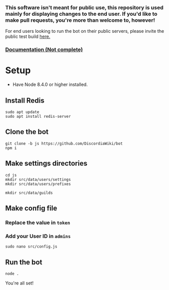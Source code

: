 ### This software isn't meant for public use, this repository is used mainly for displaying changes to the end user. If you'd like to make pull requests, you're more than welcome to, however!

For end users looking to run the bot on their public servers, please invite the public test build [here.](https://www.discordwiki.bot/invite)

### [Documentation (Not complete)](https://discordwiki.bot)

# Setup

- Have Node 8.4.0 or higher installed.

## Install Redis
```
sudo apt update
sudo apt install redis-server
```


## Clone the bot
```
git clone -b js https://github.com/DiscordiaWiki/bot
npm i
```


## Make settings directories
```
cd js
mkdir src/data/users/settings
mkdir src/data/users/prefixes

mkdir src/data/guilds
```


## Make config file
### Replace the value in `token`
### Add your User ID in `admins`
```
sudo nano src/config.js
```


## Run the bot
```
node .
```

You're all set!
